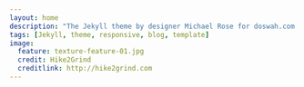```yaml
---
layout: home
description: "The Jekyll theme by designer Michael Rose for doswah.com."
tags: [Jekyll, theme, responsive, blog, template]
image:
  feature: texture-feature-01.jpg
  credit: Hike2Grind
  creditlink: http://hike2grind.com
---
```

